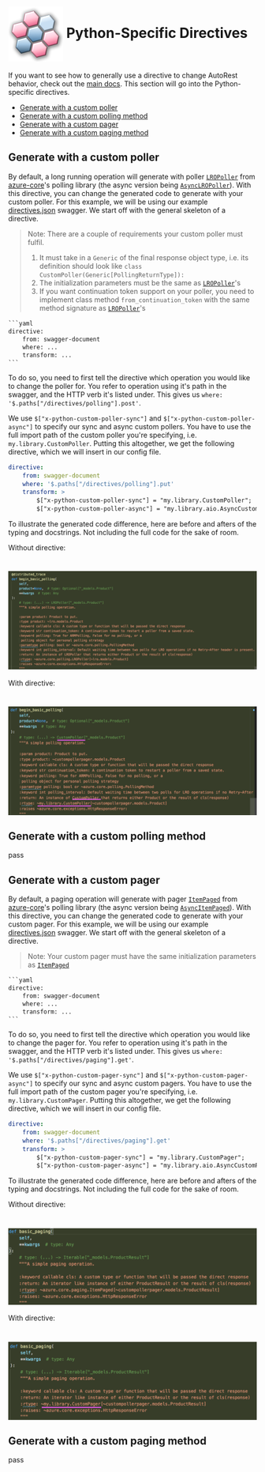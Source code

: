 # <img align="center" src="../images/logo.png">  Python-Specific Directives

If you want to see how to generally use a directive to change AutoRest behavior, check out the [main docs](https://github.com/Azure/autorest/tree/master/docs/generate/directives.md). This section will go into the Python-specific directives.


* [Generate with a custom poller](#generate-with-a-custom-poller "Generate with a custom poller")
* [Generate with a custom polling method](#generate-with-a-custom-polling-method "Generate with a custom polling method")
* [Generate with a custom pager](#generate-with-a-custom-pager "Generate with a custom pager")
* [Generate with a custom paging method](#generate-with-a-custom-paging-method "Generate with a custom paging method")

## Generate with a custom poller

By default, a long running operation will generate with poller [`LROPoller`][lro_poller_docs] from [azure-core][azure_core_pypi]'s polling library (the async version being [`AsyncLROPoller`][async_lro_poller_docs]). With this directive, you can change the generated code to generate with your custom poller. For this example, we will be using our example [directives.json][directives_swagger] swagger. We start off with the general skeleton of a directive.

>Note: There are a couple of requirements your custom poller must fulfil.
>1. It must take in a `Generic` of the final response object type, i.e. its definition should look like `class CustomPoller(Generic[PollingReturnType]):`
>2. The initialization parameters must be the same as [`LROPoller`][lro_poller_docs]'s
>3. If you want continuation token support on your poller, you need to implement class method `from_continuation_token` with the same method signature as [`LROPoller`][lro_poller_docs]'s

````
```yaml
directive:
    from: swagger-document
    where: ...
    transform: ...
```
````

To do so, you need to first tell the directive which operation you would like to change the poller for. You refer to operation using it's path in the swagger, and the HTTP verb it's listed under.
This gives us `where: '$.paths["/directives/polling"].post'`.

We use `$["x-python-custom-poller-sync"]` and `$["x-python-custom-poller-async"]` to specify our sync and async custom pollers. You have to use the full import path of the custom poller you're specifying, i.e. `my.library.CustomPoller`. Putting this altogether, we get the following directive, which we will insert in our config file.

```yaml
directive:
    from: swagger-document
    where: '$.paths["/directives/polling"].put'
    transform: >
        $["x-python-custom-poller-sync"] = "my.library.CustomPoller";
        $["x-python-custom-poller-async"] = "my.library.aio.AsyncCustomPoller"
```

To illustrate the generated code difference, here are before and afters of the typing and docstrings. Not including the full code for the sake of room.

Without directive:
# <img align="center" src="../images/before_polling_directive.png">

With directive:
# <img align="center" src="../images/after_polling_directive.png">


## Generate with a custom polling method

pass


## Generate with a custom pager

By default, a paging operation will generate with pager [`ItemPaged`][item_paged_docs] from [azure-core][azure_core_pypi]'s polling library (the async version being [`AsyncItemPaged`][async_item_paged_docs]). With this directive, you can change the generated code to generate with your custom pager. For this example, we will be using our example [directives.json][directives_swagger] swagger. We start off with the general skeleton of a directive.

>Note: Your custom pager must have the same initialization parameters as [`ItemPaged`][item_paged_docs]

````
```yaml
directive:
    from: swagger-document
    where: ...
    transform: ...
```
````

To do so, you need to first tell the directive which operation you would like to change the pager for. You refer to operation using it's path in the swagger, and the HTTP verb it's listed under.
This gives us `where: '$.paths["/directives/paging"].get'`.

We use `$["x-python-custom-pager-sync"]` and `$["x-python-custom-pager-async"]` to specify our sync and async custom pagers. You have to use the full import path of the custom pager you're specifying, i.e. `my.library.CustomPager`. Putting this altogether, we get the following directive, which we will insert in our config file.

```yaml
directive:
    from: swagger-document
    where: '$.paths["/directives/paging"].get'
    transform: >
        $["x-python-custom-pager-sync"] = "my.library.CustomPager";
        $["x-python-custom-pager-async"] = "my.library.aio.AsyncCustomPager"
```

To illustrate the generated code difference, here are before and afters of the typing and docstrings. Not including the full code for the sake of room.

Without directive:
# <img align="center" src="../images/before_paging_directive.png">

With directive:
# <img align="center" src="../images/after_paging_directive.png">

<!-- LINKS -->

[lro_poller_docs]: https://azuresdkdocs.blob.core.windows.net/$web/python/azure-core/latest/azure.core.polling.html#azure.core.polling.LROPoller
[azure_core_pypi]: https://pypi.org/project/azure-core/
[async_lro_poller_docs]: https://azuresdkdocs.blob.core.windows.net/$web/python/azure-core/latest/azure.core.polling.html#azure.core.polling.AsyncLROPoller
[directives_swagger]: ./examples/directives.json

[item_paged_docs]: https://azuresdkdocs.blob.core.windows.net/$web/python/azure-core/latest/azure.core.html#azure.core.paging.ItemPaged
[async_item_paged_docs]: https://azuresdkdocs.blob.core.windows.net/$web/python/azure-core/latest/azure.core.html#azure.core.async_paging.AsyncItemPaged

## Generate with a custom paging method

pass
